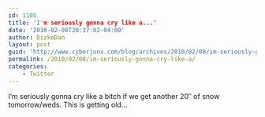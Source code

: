 ```yaml
---
id: 1105
title: 'I'm seriously gonna cry like a...'
date: '2010-02-08T20:37:02-04:00'
author: DizkoDan
layout: post
guid: 'http://www.cyberjunx.com/blog/archives/2010/02/08/im-seriously-gonna-cry-like-a/'
permalink: /2010/02/08/im-seriously-gonna-cry-like-a/
categories:
    - Twitter
---
```


I’m seriously gonna cry like a bitch if we get another 20″ of snow tomorrow/weds. This is getting old…